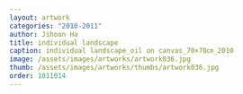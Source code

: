 ```yaml
---
layout: artwork 
categories: "2010-2011"
author: Jihoon Ha 
title: individual landscape 
caption: individual landscape_oil on canvas_70×70㎝_2010 
image: /assets/images/artworks/artwork036.jpg 
thumb: /assets/images/artworks/thumbs/artwork036.jpg 
order: 1011014 
---
```

